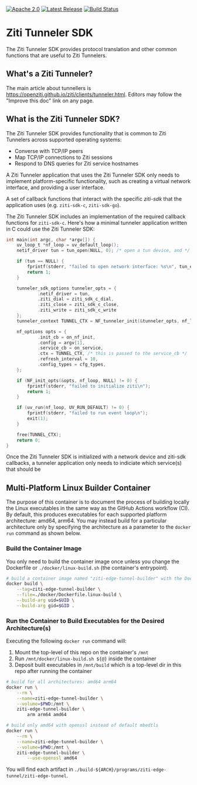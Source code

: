 [![Apache 2.0](https://img.shields.io/github/license/openziti/ziti-tunnel-sdk-c)](https://github.com/openziti/ziti-tunnel-sdk-c/blob/master/LICENSE)
[![Latest Release](https://img.shields.io/github/v/release/openziti/ziti-tunnel-sdk-c)](https://github.com/openziti/ziti-tunnel-sdk-c/releases/latest)
[![Build Status](https://github.com/openziti/ziti-tunnel-sdk-c/workflows/CI%20build/badge.svg)](https://github.com/openziti/ziti-tunnel-sdk-c/actions?query=workflow%3A%22CI+build%22)

# Ziti Tunneler SDK

The Ziti Tunneler SDK provides protocol translation and other common functions
that are useful to Ziti Tunnelers.

## What's a Ziti Tunneler?

The main article about tunnellers is
https://openziti.github.io/ziti/clients/tunneler.html. Editors may follow the
"Improve this doc" link on any page.

## What is the Ziti Tunneler SDK?

The Ziti Tunneler SDK provides functionality that is common to Ziti Tunnelers across
supported operating systems:

- Converse with TCP/IP peers
- Map TCP/IP connections to Ziti sessions
- Respond to DNS queries for Ziti service hostnames

A Ziti Tunneler application that uses the Ziti Tunneler SDK only needs to
implement platform-specific functionality, such as creating a virtual network
interface, and providing a user interface.

A set of callback
functions that interact with the specific _ziti-sdk_ that the application
uses (e.g. `ziti-sdk-c`, `ziti-sdk-go`).

The Ziti Tunneler SDK includes an implementation of the required callback
functions for `ziti-sdk-c`. Here's how a minimal tunneler application written
in C could use the Ziti Tunneler SDK:

```c
int main(int argc, char *argv[]) {
    uv_loop_t *nf_loop = uv_default_loop();
    netif_driver tun = tun_open(NULL, 0); /* open a tun device, and */

    if (tun == NULL) {
        fprintf(stderr, "failed to open network interface: %s\n", tun_error);
        return 1;
    }

    tunneler_sdk_options tunneler_opts = {
            .netif_driver = tun,
            .ziti_dial = ziti_sdk_c_dial,
            .ziti_close = ziti_sdk_c_close,
            .ziti_write = ziti_sdk_c_write
    };
    tunneler_context TUNNEL_CTX = NF_tunneler_init(&tunneler_opts, nf_loop);

    nf_options opts = {
            .init_cb = on_nf_init,
            .config = argv[1],
            .service_cb = on_service,
            .ctx = TUNNEL_CTX, /* this is passed to the service_cb */
            .refresh_interval = 10,
            .config_types = cfg_types,
    };

    if (NF_init_opts(&opts, nf_loop, NULL) != 0) {
        fprintf(stderr, "failed to initialize ziti\n");
        return 1;
    }

    if (uv_run(nf_loop, UV_RUN_DEFAULT) != 0) {
        fprintf(stderr, "failed to run event loop\n");
        exit(1);
    }

    free(TUNNEL_CTX);
    return 0;
}
```

Once the Ziti Tunneler SDK is initialized with a network device and ziti-sdk
callbacks, a tunneler application only needs to indiciate which service(s)
that should be  

## Multi-Platform Linux Builder Container

The purpose of this container is to document the process of building locally the Linux executables in the same way as the GitHub Actions workflow (CI). By default, this produces executables for each supported platform architecture: amd64, arm64. You may instead build for a particular architecture only by specifying the architecture as a parameter to the `docker run` command as shown below.

### Build the Container Image

You only need to build the container image once unless you change the Dockerfile or `./docker/linux-build.sh` (the container's entrypoint).

```bash
# build a container image named "ziti-edge-tunnel-builder" with the Dockerfile
docker build \
    --tag=ziti-edge-tunnel-builder \
    --file=./docker/Dockerfile.linux-build \
    --build-arg uid=$UID \
    --build-arg gid=$GID .
```

### Run the Container to Build Executables for the Desired Architecture(s)

Executing the following `docker run` command will:
1. Mount the top-level of this repo on the container's `/mnt`
2. Run `/mnt/docker/linux-build.sh ${@}` inside the container
3. Deposit built executables in `/mnt/build` which is a top-level dir in this repo after running the container

```bash
# build for all architectures: amd64 arm64
docker run \
    --rm \
    --name=ziti-edge-tunnel-builder \
    --volume=$PWD:/mnt \
    ziti-edge-tunnel-builder \
        arm arm64 amd64

# build only amd64 with openssl instead of default mbedtls
docker run \
    --rm \
    --name=ziti-edge-tunnel-builder \
    --volume=$PWD:/mnt \
    ziti-edge-tunnel-builder \
        --use-openssl amd64
```

You will find each artifact in `./build-${ARCH}/programs/ziti-edge-tunnel/ziti-edge-tunnel`.